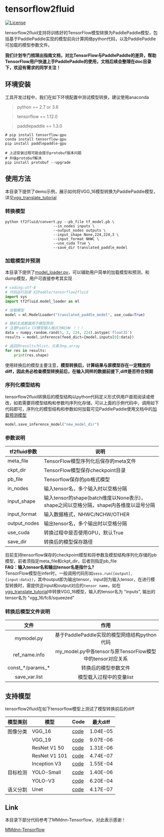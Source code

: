# tensorflow2fluid
[![License](https://img.shields.io/badge/license-Apache%202-blue.svg)](LICENSE)


tensorflow2fluid支持将训练好的TensorFlow模型转换为PaddlePaddle模型，包括基于PaddlePaddle实现的模型前向计算网络python代码，以及PaddlePaddle可加载的模型参数文件。

**我们计划专门梳理出指南文档，对比TensorFlow与PaddlePaddle的差异，帮助TensorFlow用户快速上手PaddlePaddle的使用，文档后续会整理在doc目录下，欢迎有需求的同学关注！**

## 环境安装

工具开发过程中，我们在如下环境配置中测试模型转换，建议使用anaconda

> python == 2.7 or 3.6

> tensorflow == 1.12.0

> paddlepaddle == 1.3.0

``` shell
# pip install tensorflow-gpu
conda install tensorflow-gpu
pip install paddlepaddle-gpu

# 上述安装过程可能会提示protobuf版本问题
# 升级protobuf解决
pip install protobuf --upgrade
```
         
## 使用方法
本目录下提供了demo示例，展示如何将VGG_16模型转换为PaddlePaddle模型，详见[vgg_translate_tutorial](vgg_translate_tutorial.ipynb)
### 转换模型
```
python tf2fluid/convert.py --pb_file tf_model.pb \
                      --in_nodes inputs \
                      --output_nodes outputs \
                      --input_shape None,224,224,3 \
                      --input_format NHWC \
                      --use_cuda True \
                      --save_dir translated_paddle_model
```
### 加载模型并预测  
本目录下提供了[model_loader.py](tf2fluid/model_loader.py)，可以辅助用户简单的加载模型和预测，和dump模型，用户可直接参考其实现  

``` python
# coding:utf-8
# 代码运行目录 X2Paddle/tensorflow2fluid
import sys
import tf2fluid.model_loader as ml

# 加载模型
model = ml.ModelLoader("translated_paddle_model", use_cuda=True)

# 随机生成数据用于模型预测
# 注意Paddle CV模型输入格式为NCHW ！！！
data = numpy.random.rand(5, 3, 224, 224).astype('float32')
results = model.inference(feed_dict={model.inputs[0]:data})

# 返回的results为list，元素为np.array
for res in results:
    print(res.shape)
```

使用转换后的模型主要注意，**模型转换后，计算结果与原模型存在一定精度的diff，因此务必检查模型转换前后，在输入同样的数据前提下,diff是否符合预期**  

### 序列化模型结构  
tensorflow2fluid转换后的模型结构以python代码定义形式供用户直观阅读或修改，如若需要将模型结构和参数均序列化存储，可以上面的示例代码中，调用如下代码即可，序列化的模型结构和参数如何加载可见PaddlePaddle使用文档中的[加载预测模型](http://www.paddlepaddle.org/documentation/docs/zh/1.3/api_guides/low_level/inference.html#id4)
``` python
model.save_inference_model("new_model_dir")
```

### 参数说明  
|tf2fluid参数|说明|
|-----------|-----------------------------------------------|
|meta_file|TensorFlow模型序列化后保存的meta文件|
|ckpt_dir|TensorFlow模型保存checkpoint目录|
|pb_file|Tensorflow保存的pb格式模型|
|in_nodes|输入tensor名，多个输入时以空格分隔|
|input_shape|输入tensor的shape(batch维度以None表示)，shape之间以空格分隔，shape内各维度以逗号分隔|
|input_format|输入数据格式，NHWC/NCHW/OTHER|
|output_nodes|输出tensor名，多个输出时以空格分隔|
|use_cuda|转换过程中是否使用GPU，默认True|
|save_dir|转换后的模型保存路径|

目前支持tensorflow保存的checkpoint模型和将参数及模型结构序列化存储的pb模型，前者须指定meta_file和ckpt_dir，后者则指定pb_file  
**FAQ：输入tensor名和输出tensor名是指什么?**  
TensorFlow模型在infer时，一般调用代码形如`sess.run([output], {input:data})`，其中output即为输出tensor，input则为输入tensor，在进行模型转换时，需提供这input和output对应的`tensor name`，如在[vgg_translate_tutorial](vgg_translate_tutorial.ipynb)中转换VGG_16模型，输入的tensor名为 "inputs", 输出的tensor名为 "vgg_16/fc8/squeezed"

### 转换后模型文件说明  
文件|作用
:------------------:|:-----------------------------------------------:
mymodel.py|基于PaddlePaddle实现的模型网络结构python代码
ref_name.info|my_model.py中各tensor与原TensorFlow模型中的tensor对应关系
const_\*/params_\*|转换后的模型参数文件
save_var.list|模型载入过程中的变量list

## 支持模型
tensorflow2fluid在如下tensorflow模型上测试了模型转换前后的diff  

| 模型类别 | 模型          | Code   | 最大diff |
| -------- | ------------- | ------ | -------- |
| 图像分类 | VGG_16        | [code](https://github.com/tensorflow/models/blob/master/research/slim/nets/vgg.py) | 1.04E-05 |
|          | VGG_19        | [code](https://github.com/tensorflow/models/blob/master/research/slim/nets/vgg.py) | 9.07E-06 |
|          | ResNet V1 50  | [code](https://github.com/tensorflow/models/blob/master/research/slim/nets/resnet_v1.py) | 1.31E-06 |
|          | ResNet V1 101 | [code](https://github.com/tensorflow/models/blob/master/research/slim/nets/resnet_v1.py) | 4.74E-07 |
|          | Inception V3  | [code](https://github.com/tensorflow/models/blob/master/research/slim/nets/inception_v3.py) | 1.55E-04 |
| 目标检测 | YOLO-Small    | [code](https://github.com/gliese581gg/YOLO_tensorflow) | 1.40E-06 |
|          | YOLO-V3       | [code](https://github.com/mystic123/tensorflow-yolo-v3) | 6.20E-04 |
| 语义分割 | Unet          | [code](https://github.com/jakeret/tf_unet) | 4.17E-07 |

## Link

本目录下部分代码参考了MMdnn-Tensorflow，对此表示感谢！

[MMdnn-Tensorflow](https://github.com/Microsoft/MMdnn/tree/master/mmdnn/conversion/tensorflow)
